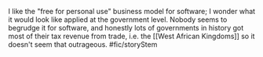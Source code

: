 I like the "free for personal use" business model for software; I wonder what it would look like applied at the government level. Nobody seems to begrudge it for software, and honestly lots of governments in history got most of their tax revenue from trade, i.e. the [[West African Kingdoms]] so it doesn't seem that outrageous. #fic/storyStem 